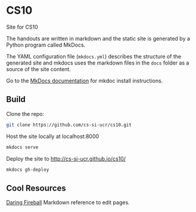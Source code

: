 # CS10
Site for CS10

The handouts are written in markdown and the static
site is generated by a Python program called MkDocs.

The YAML configuration file (`mkdocs.yml`) describes the 
structure of the generated site and mkdocs uses the 
markdown files in the `docs` folder as a source of the 
site content.

Go to the [MkDocs documentation](http://www.mkdocs.org/) for mkdoc install instructions.

Build
-----
Clone the repo:
```sh
git clone https://github.com/cs-si-ucr/cs10.git
```

Host the site locally at localhost:8000
```sh
mkdocs serve
```

Deploy the site to http://cs-si-ucr.github.io/cs10/
```sh
mkdocs gh-deploy
```

Cool Resources
--------------
[Daring Fireball](http://daringfireball.net/projects/markdown/) Markdown reference to edit pages. 


